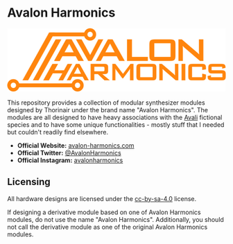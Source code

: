 # Avalon Harmonics

<p align="center">
  <img 
    width="512"
    height="146"
    src="https://raw.githubusercontent.com/Thorinair/Avalon-Harmonics/master/logo.png"
  >
</p>

This repository provides a collection of modular synthesizer modules designed by Thorinair under the brand name "Avalon Harmonics". The modules are all designed to have heavy associations with the [Avali](https://avali.fandom.com/wiki/The_Official_Avali_Wiki) fictional species and to have some unique functionalities - mostly stuff that I needed but couldn't readily find elsewhere.

* **Official Website:** [avalon-harmonics.com](https://avalon-harmonics.com/)
* **Official Twitter:** [@AvalonHarmonics](https://twitter.com/AvalonHarmonics)
* **Official Instagram:** [avalonharmonics](https://www.instagram.com/avalonharmonics/)

## Licensing

All hardware designs are licensed under the [cc-by-sa-4.0](https://creativecommons.org/licenses/by-sa/4.0/legalcode) license.

If designing a derivative module based on one of Avalon Harmonics modules, do not use the name "Avalon Harmonics". Additionally, you should not call the derivative module as one of the original Avalon Harmonics modules.